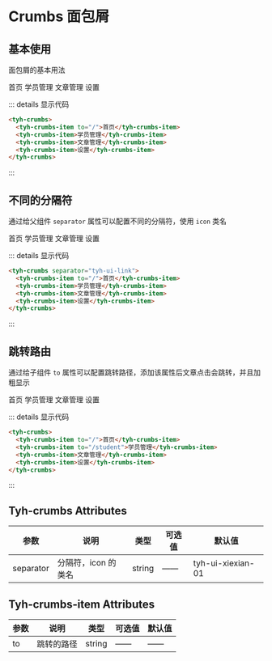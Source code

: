 # Crumbs 面包屑

## 基本使用

面包屑的基本用法

<tyh-crumbs>
  <tyh-crumbs-item to="/">首页</tyh-crumbs-item>
  <tyh-crumbs-item>学员管理</tyh-crumbs-item>
  <tyh-crumbs-item>文章管理</tyh-crumbs-item>
  <tyh-crumbs-item>设置</tyh-crumbs-item>
</tyh-crumbs>

::: details 显示代码

```html
<tyh-crumbs>
  <tyh-crumbs-item to="/">首页</tyh-crumbs-item>
  <tyh-crumbs-item>学员管理</tyh-crumbs-item>
  <tyh-crumbs-item>文章管理</tyh-crumbs-item>
  <tyh-crumbs-item>设置</tyh-crumbs-item>
</tyh-crumbs>
```

:::

## 不同的分隔符

通过给父组件 `separator` 属性可以配置不同的分隔符，使用 `icon` 类名

<tyh-crumbs separator="tyh-ui-link">
  <tyh-crumbs-item to="/">首页</tyh-crumbs-item>
  <tyh-crumbs-item>学员管理</tyh-crumbs-item>
  <tyh-crumbs-item>文章管理</tyh-crumbs-item>
  <tyh-crumbs-item>设置</tyh-crumbs-item>
</tyh-crumbs>

::: details 显示代码

```html
<tyh-crumbs separator="tyh-ui-link">
  <tyh-crumbs-item to="/">首页</tyh-crumbs-item>
  <tyh-crumbs-item>学员管理</tyh-crumbs-item>
  <tyh-crumbs-item>文章管理</tyh-crumbs-item>
  <tyh-crumbs-item>设置</tyh-crumbs-item>
</tyh-crumbs>
```

:::

## 跳转路由

通过给子组件 `to` 属性可以配置跳转路径，添加该属性后文章点击会跳转，并且加粗显示

<tyh-crumbs>
  <tyh-crumbs-item to="/">首页</tyh-crumbs-item>
  <tyh-crumbs-item to="/student">学员管理</tyh-crumbs-item>
  <tyh-crumbs-item>文章管理</tyh-crumbs-item>
  <tyh-crumbs-item>设置</tyh-crumbs-item>
</tyh-crumbs>

::: details 显示代码

```html
<tyh-crumbs>
  <tyh-crumbs-item to="/">首页</tyh-crumbs-item>
  <tyh-crumbs-item to="/student">学员管理</tyh-crumbs-item>
  <tyh-crumbs-item>文章管理</tyh-crumbs-item>
  <tyh-crumbs-item>设置</tyh-crumbs-item>
</tyh-crumbs>
```

:::

## Tyh-crumbs Attributes

| 参数      | 说明                | 类型   | 可选值 | 默认值            |
| --------- | ------------------- | ------ | ------ | ----------------- |
| separator | 分隔符，icon 的类名 | string | ——     | tyh-ui-xiexian-01 |

## Tyh-crumbs-item Attributes

| 参数 | 说明       | 类型   | 可选值 | 默认值 |
| ---- | ---------- | ------ | ------ | ------ |
| to   | 跳转的路径 | string | ——     | ——     |
